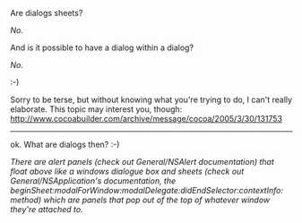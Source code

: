 

Are dialogs sheets?

*No.*

And is it possible to have a dialog within a dialog?

*No.*

:-)

  Sorry to be terse, but without knowing what you're trying to do, I can't really elaborate. This topic may interest you, though: http://www.cocoabuilder.com/archive/message/cocoa/2005/3/30/131753

----

ok. What are dialogs then? :-)

*There are alert panels (check out General/NSAlert documentation) that float above like a windows dialogue box and sheets (check out General/NSApplication's documentation, the beginSheet:modalForWindow:modalDelegate:didEndSelector:contextInfo: method) which are panels that pop out of the top of whatever window they're attached to.*